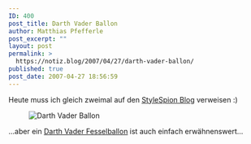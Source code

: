 ```yaml
---
ID: 400
post_title: Darth Vader Ballon
author: Matthias Pfefferle
post_excerpt: ""
layout: post
permalink: >
  https://notiz.blog/2007/04/27/darth-vader-ballon/
published: true
post_date: 2007-04-27 18:56:59
---
```

<!-- wp:paragraph -->
<p>Heute muss ich gleich zweimal auf den <a href="http://stylespion.de/darth-vader-ballon/630/">StyleSpion Blog</a> verweisen :)</p>
<!-- /wp:paragraph -->

<!-- wp:image {"align":"center"} -->
<figure class="wp-block-image aligncenter"><img src="https://notiz.blog/wp-content/uploads/2007/04/dv_ballon.jpg" alt="Darth Vader Ballon" /></figure>
<!-- /wp:image -->

<!-- wp:paragraph -->
<p>...aber ein <a href="http://www.darthvaderballoon.be/">Darth Vader Fesselballon</a> ist auch einfach erwähnenswert...</p>
<!-- /wp:paragraph -->